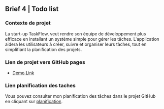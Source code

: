 ## Brief 4 | Todo list

### Contexte de projet
La start-up TaskFlow, veut rendre son équipe de développement plus efficace en installant un système simple pour gérer les tâches. L'application aidera les utilisateurs à créer, suivre et organiser leurs tâches, tout en simplifiant la planification des projets.

### Lien de projet vers GitHub pages
- [Demo Link](https://taha-mlaiki.github.io/yc-todoList/src/)

### Lien planification des taches
Vous pouvez consulter mon planification des tâches dans le projet GitHub en cliquant sur [planification](https://github.com/users/Taha-mlaiki/projects/6/views/1).
